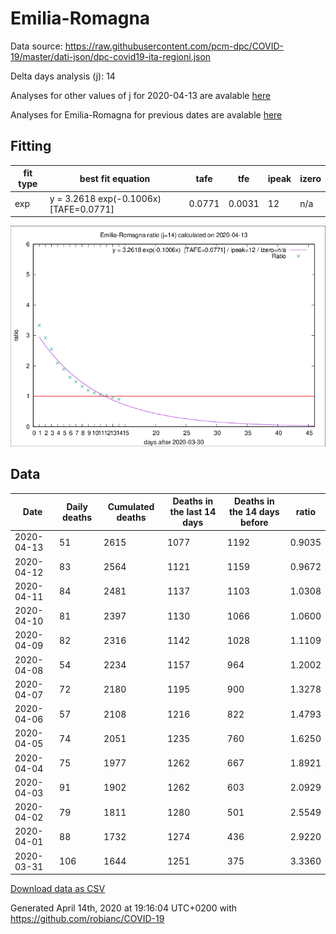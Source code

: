 # Emilia-Romagna

Data source: https://raw.githubusercontent.com/pcm-dpc/COVID-19/master/dati-json/dpc-covid19-ita-regioni.json

Delta days analysis (j): 14

Analyses for other values of j for 2020-04-13 are avalable [here](../2020-04-13/README.md)

Analyses for Emilia-Romagna for previous dates are avalable [here](../README.md)

## Fitting 
|fit type|best fit equation|tafe|tfe|ipeak|izero|
|-------|-----|--------|------|---|---|
|exp|y = 3.2618 exp(-0.1006x)  [TAFE=0.0771]|0.0771|0.0031|12|n/a|

![Plot](COVID-19_emilia-romagna_j14_2020-04-13.png)

## Data
|Date|Daily deaths|Cumulated deaths|Deaths in the last 14 days|Deaths in the 14 days before|ratio|
|----|----------|-----------|-------|--------------------|-----|
|2020-04-13|51|2615|1077|1192|0.9035|
|2020-04-12|83|2564|1121|1159|0.9672|
|2020-04-11|84|2481|1137|1103|1.0308|
|2020-04-10|81|2397|1130|1066|1.0600|
|2020-04-09|82|2316|1142|1028|1.1109|
|2020-04-08|54|2234|1157|964|1.2002|
|2020-04-07|72|2180|1195|900|1.3278|
|2020-04-06|57|2108|1216|822|1.4793|
|2020-04-05|74|2051|1235|760|1.6250|
|2020-04-04|75|1977|1262|667|1.8921|
|2020-04-03|91|1902|1262|603|2.0929|
|2020-04-02|79|1811|1280|501|2.5549|
|2020-04-01|88|1732|1274|436|2.9220|
|2020-03-31|106|1644|1251|375|3.3360|

[Download data as CSV](COVID-19_emilia-romagna_j14_2020-04-13.csv)

Generated April 14th, 2020 at 19:16:04 UTC+0200 with https://github.com/robianc/COVID-19
